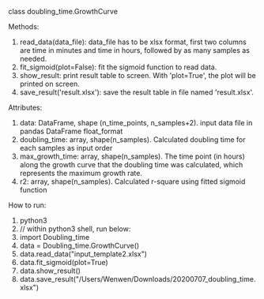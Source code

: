 class doubling_time.GrowthCurve

Methods:
1.  read_data(data_file): data_file has to be xlsx format, first two columns are
time in minutes and time in hours, followed by as many samples as needed.
2.  fit_sigmoid(plot=False): fit the sigmoid function to read data.
3.  show_result: print result table to screen. With 'plot=True', the plot will be
printed on screen.
4.  save_result('result.xlsx'): save the result table in file named 'result.xlsx'.

Attributes:
1.  data: DataFrame, shape (n_time_points, n_samples+2). input data file in pandas
DataFrame float_format
2.  doubling_time: array, shape(n_samples). Calculated doubling time for each samples as input order
3.  max_growth_time: array, shape(n_samples). The time point (in hours) along the
growth curve that the doubling time was calculated, which represents the maximum growth rate.  
4.  r2: array, shape(n_samples). Calculated r-square using fitted sigmoid
function


How to run:
1.  python3
2.  // within python3 shell, run below:
3.  import Doubling_time
4.  data = Doubling_time.GrowthCurve()
5.  data.read_data("input_template2.xlsx")
6.  data.fit_sigmoid(plot=True)
7.  data.show_result()
8.  data.save_result("/Users/Wenwen/Downloads/20200707_doubling_time.xlsx")
